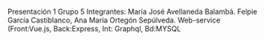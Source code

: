 Presentación 1
Grupo 5
Integrantes: María José Avellaneda Balambá. Felpie García Castiblanco, Ana María Ortegón Sepúlveda.
Web-service (Front:Vue.js, Back:Express, Int: Graphql, Bd:MYSQL
